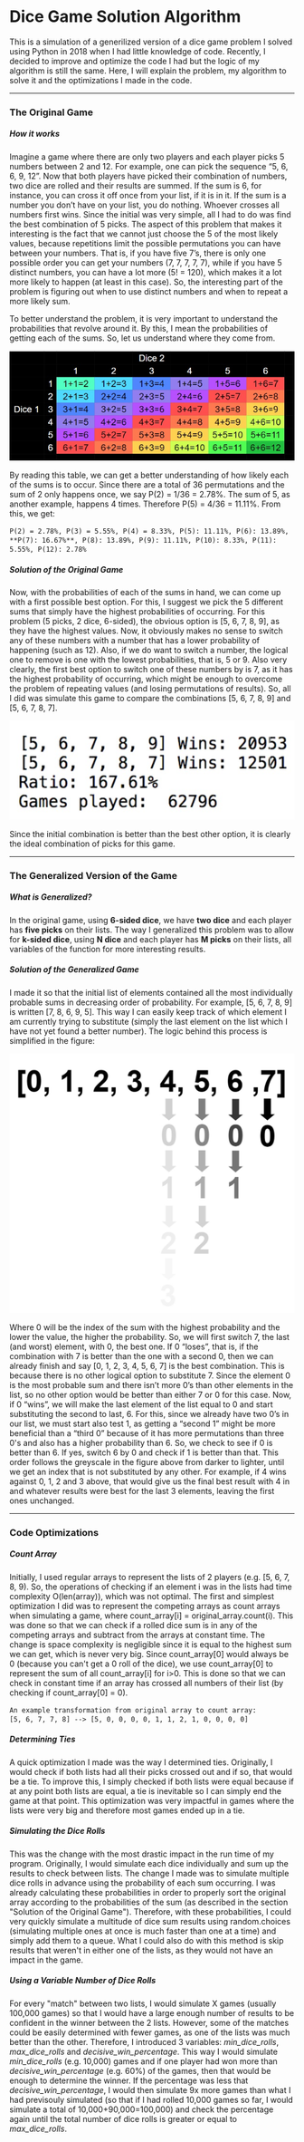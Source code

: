# Dice Game Solution Algorithm

This is a simulation of a generilized version of a dice game problem I solved using Python in 2018 when I had little knowledge of code. Recently, I decided to improve and optimize the code I had but the logic of my algorithm is still the same. Here, I will explain the problem, my algorithm to solve it and the optimizations I made in the code.

_____
### The Original Game

##### How it works
Imagine a game where there are only two players and each player picks 5 numbers between 2 and 12. For example, one can pick the sequence “5, 6, 6, 9, 12”. Now that both players have picked their combination of numbers, two dice are rolled and their results are summed. If the sum is 6, for instance, you can cross it off once from your list, if it is in it. If the sum is a number you don’t have on your list, you do nothing. Whoever crosses all numbers first wins. 
Since the initial was very simple, all I had to do was find the best combination of 5 picks. The aspect of this problem that makes it interesting is the fact that we cannot just choose the 5 of the most likely values, because repetitions limit the possible permutations you can have between your numbers. That is, if you have five 7’s, there is only one possible order you can get your numbers (7, 7, 7, 7, 7), while if you have 5 distinct numbers, you can have a lot more (5! = 120), which makes it a lot more likely to happen (at least in this case). So, the interesting part of the problem is figuring out when to use distinct numbers and when to repeat a more likely sum.

To better understand the problem, it is very important to understand the probabilities that revolve around it. By this, I mean the probabilities of getting each of the sums. So, let us understand where they come from.

![Two 6-sided dice combinations (with color)](https://github.com/faacferraz/dice_game/blob/main/img/two_6sided_combinations_colored.jpg?raw=true)


By reading this table, we can get a better understanding of how likely each of the sums is to occur. 
Since there are a total of 36 permutations and the sum of 2 only happens once, we say P(2) = 1/36 = 2.78%. 
The sum of 5, as another example, happens 4 times. Therefore P(5) = 4/36 = 11.11%. 
From this, we get:
```
P(2) = 2.78%, P(3) = 5.55%, P(4) = 8.33%, P(5): 11.11%, P(6): 13.89%, **P(7): 16.67%**, P(8): 13.89%, P(9): 11.11%, P(10): 8.33%, P(11): 5.55%, P(12): 2.78%
```


##### Solution of the Original Game
Now, with the probabilities of each of the sums in hand, we can come up with a first possible best option. For this, I suggest we pick the 5 different sums that simply have the highest probabilities of occurring.
For this problem (5 picks, 2 dice, 6-sided), the obvious option is [5, 6, 7, 8, 9], as they have the highest values.
Now, it obviously makes no sense to switch any of these numbers with a number that has a lower probability of happening (such as 12). Also, if we do want to switch a number, the logical one to remove is one with the lowest probabilities, that is, 5 or 9. Also very clearly, the first best option to switch one of these numbers by is 7, as it has the highest probability of occurring, which might be enough to overcome the problem of repeating values (and losing permutations of results).
So, all I did was simulate this game to compare the combinations [5, 6, 7, 8, 9] and [5, 6, 7, 8, 7].

![Results between \[5, 6, 7, 8, 9\] and \[5, 6, 7, 8, 7\]](https://github.com/faacferraz/dice_game/blob/main/img/result1.jpg?raw=true)


Since the initial combination is better than the best other option, it is clearly the ideal combination of picks for this game.
_____
### The Generalized Version of the Game

##### What is Generalized?

In the original game, using **6-sided dice**, we have **two dice** and each player has **five picks** on their lists. 
The way I generalized this problem was to allow for **k-sided dice**, using **N dice** and each player has **M picks** on their lists, all variables of the function for more interesting results.

##### Solution of the Generalized Game
I made it so that the initial list of elements contained all the most individually probable sums in decreasing order of probability.
For example, [5, 6, 7, 8, 9] is written [7, 8, 6, 9, 5].
This way I can easily keep track of which element I am currently trying to substitute (simply the last element on the list which I have not yet found a better number).
The logic behind this process is simplified in the figure:

![Substitution Logic](https://github.com/faacferraz/dice_game/blob/main/img/substitution_logic.jpg?raw=true)

Where 0 will be the index of the sum with the highest probability and the lower the value, the higher the probability. So, we will first switch 7, the last (and worst) element, with 0, the best one. If 0 “loses”, that is, if the combination with 7 is better than the one with a second 0, then we can already finish and say [0, 1, 2, 3, 4, 5, 6, 7] is the best combination. This is because there is no other logical option to substitute 7. Since the element 0 is the most probable sum and there isn’t more 0’s than other elements in the list, so no other option would be better than either 7 or 0 for this case.
Now, if 0 “wins”, we will make the last element of the list equal to 0 and start substituting the second to last, 6. For this, since we already have two 0’s in our list, we must start also test 1, as getting a “second 1” might be more beneficial than a “third 0” because of it has more permutations than three 0's and also has a higher probability than 6. So, we check to see if 0 is better than 6. If yes, switch 6 by 0 and check if 1 is better than that. This order follows the greyscale in the figure above from darker to lighter, until we get an index that is not substituted by any other.
For example, if 4 wins against 0, 1, 2 and 3 above, that would give us the final best result with 4 in and whatever results were best for the last 3 elements, leaving the first ones unchanged.

_____

### Code Optimizations

##### Count Array
Initially, I used regular arrays to represent the lists of 2 players (e.g. [5, 6, 7, 8, 9). So, the operations of checking if an element i was in the lists had time complexity O(len(array)), which was not optimal.
The first and simplest optimization I did was to represent the competing arrays as count arrays when simulating a game, where count_array[i] = original_array.count(i). This was done so that we can check if a rolled dice sum is in any of the competing arrays and subtract from the arrays at constant time. The change is space complexity is negligible since it is equal to the highest sum we can get, which is never very big.
Since count_array[0] would always be 0 (because you can't get a 0 roll of the dice), we use count_array[0] to represent the sum of all count_array[i] for i>0. This is done so that we can check in constant time if an array has crossed all numbers of their list (by checking if count_array[0] = 0).

```
An example transformation from original array to count array:
[5, 6, 7, 7, 8] --> [5, 0, 0, 0, 0, 1, 1, 2, 1, 0, 0, 0, 0]
```

##### Determining Ties
A quick optimization I made was the way I determined ties. Originally, I would check if both lists had all their picks crossed out and if so, that would be a tie. To improve this, I simply checked if both lists were equal because if at any point both lists are equal, a tie is inevitable so I can simply end the game at that point. This optimization was very impactful in games where the lists were very big and therefore most games ended up in a tie.

##### Simulating the Dice Rolls
This was the change with the most drastic impact in the run time of my program. Originally, I would simulate each dice individually and sum up the results to check between lists. The change I made was to simulate multiple dice rolls in advance using the probability of each sum occurring. I was already calculating these probabilities in order to properly sort the original array according to the probabilities of the sum (as described in the section "Solution of the Original Game"). Therefore, with these probabilities, I could very quickly simulate a multitude of dice sum results using random.choices (simulating multiple ones at once is much faster than one at a time) and simply add them to a queue. What I could also do with this method is skip results that weren't in either one of the lists, as they would not have an impact in the game.

##### Using a Variable Number of Dice Rolls
For every "match" between two lists, I would simulate X games (usually 100,000 games) so that I would have a large enough number of results to be confident in the winner between the 2 lists. However, some of the matches could be easily determined with fewer games, as one of the lists was much better than the other. Therefore, I introduced 3 variables: _min_dice_rolls_, _max_dice_rolls_ and _decisive_win_percentage_. This way I would simulate _min_dice_rolls_ (e.g. 10,000) games and if one player had won more than _decisive_win_percentage_ (e.g. 60%) of the games, then that would be enough to determine the winner. If the percentage was less that _decisive_win_percentage_, I would then simulate 9x more games than what I had previsouly simulated (so that if I had rolled 10,000 games so far, I would simulate a total of 10,000+90,000=100,000) and check the percentage again until the total number of dice rolls is greater or equal to _max_dice_rolls_.